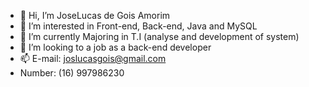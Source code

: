 - 👋 Hi, I’m JoseLucas de Gois Amorim
- 👀 I’m interested in Front-end, Back-end, Java and MySQL
- 🌱 I’m currently Majoring in T.I (analyse and development of system)
- 💞️ I’m looking to a job as a back-end developer 
- 📫 E-mail: joslucasgois@gmail.com
-    Number: (16) 997986230
